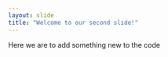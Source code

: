 ```yaml
---
layout: slide
title: "Welcome to our second slide!"
---
```

Here we are to add something new to the code
